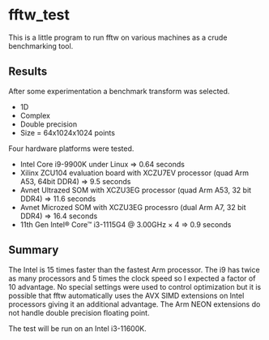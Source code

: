 # fftw_test
This is a little program to run fftw on various machines as a crude benchmarking tool.

## Results
After some experimentation a benchmark transform was selected.
* 1D
* Complex
* Double precision
* Size = 64x1024x1024 points

Four hardware platforms were tested.
* Intel Core i9-9900K under Linux => 0.64 seconds
* Xilinx ZCU104 evaluation board with XCZU7EV processor (quad Arm A53, 64bit DDR4) => 9.5 seconds
* Avnet Ultrazed SOM with XCZU3EG processor (quad Arm A53, 32 bit DDR4) => 11.6 seconds
* Avnet Microzed SOM with XCZU3EG processro (dual Arm A7, 32 bit DDR4) => 16.4 seconds
* 11th Gen Intel® Core™ i3-1115G4 @ 3.00GHz × 4 => 0.9 seconds

## Summary
The Intel is 15 times faster than the fastest Arm processor. 
The i9 has twice as many processors and 5 times the clock speed so I expected a factor of 10 advantage. 
No special settings were used to control optimization but it is possible that fftw automatically uses the AVX SIMD extensions on Intel processors giving it an additional advantage. The Arm NEON extensions do not handle double precision floating point.

The test will be run on an Intel i3-11600K.
